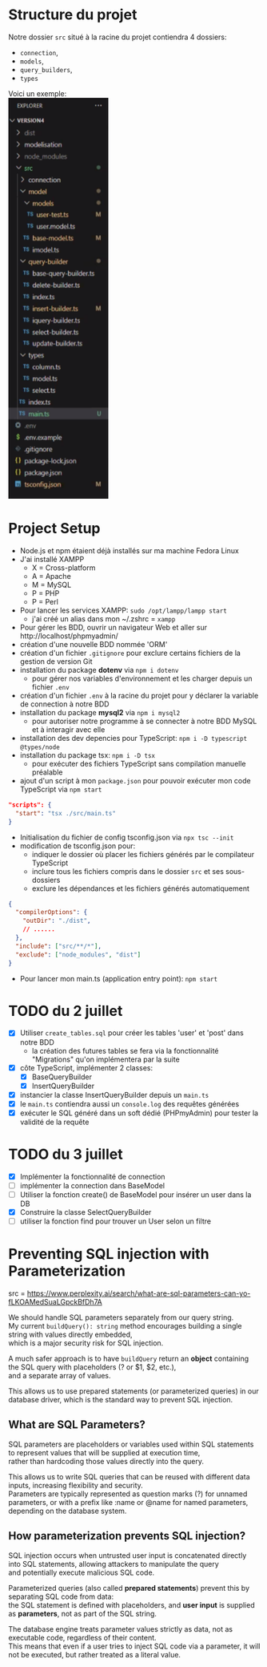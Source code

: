 # Structure du projet

Notre dossier `src` situé à la racine du projet contiendra 4 dossiers:
- `connection`,
- `models`,
- `query_builders`,
- `types` 

Voici un exemple:  
<img src="assets/project_struct.png" alt="project structure" width="200" height="800">

# Project Setup

- Node.js et npm étaient déjà installés sur ma machine Fedora Linux
- J'ai installé XAMPP 
  - X = Cross-platform 
  - A = Apache 
  - M = MySQL 
  - P = PHP
  - P = Perl
- Pour lancer les services XAMPP: `sudo /opt/lampp/lampp start`
  - j'ai créé un alias dans mon ~/.zshrc = `xampp`
- Pour gérer les BDD, ouvrir un navigateur Web et aller sur http://localhost/phpmyadmin/
- création d'une nouvelle BDD nommée 'ORM'
- création d'un fichier `.gitignore` pour exclure certains fichiers de la gestion de version Git 
- installation du package **dotenv** via `npm i dotenv` 
  - pour gérer nos variables d'environnement et les charger depuis un fichier `.env`
- création d'un fichier `.env` à la racine du projet pour y déclarer la variable de connection à notre BDD
- installation du package **mysql2** via `npm i mysql2`
  - pour autoriser notre programme à se connecter à notre BDD MySQL et à interagir avec elle
- installation des dev depencies pour TypeScript: `npm i -D typescript @types/node`
- installation du package tsx: `npm i -D tsx`
  - pour exécuter des fichiers TypeScript sans compilation manuelle préalable
- ajout d'un script à mon `package.json` pour pouvoir exécuter mon code TypeScript via `npm start`
```json
"scripts": {
  "start": "tsx ./src/main.ts"
}
```
- Initialisation du fichier de config tsconfig.json via `npx tsc --init`
- modification de tsconfig.json pour: 
  - indiquer le dossier où placer les fichiers générés par le compilateur TypeScript 
  - inclure tous les fichiers compris dans le dossier `src` et ses sous-dossiers
  - exclure les dépendances et les fichiers générés automatiquement
```json
{
  "compilerOptions": {
    "outDir": "./dist",
    // ......
  },
  "include": ["src/**/*"],
  "exclude": ["node_modules", "dist"]
}
```
- Pour lancer mon main.ts (application entry point): `npm start`

# TODO du 2 juillet

- [x] Utiliser `create_tables.sql` pour créer les tables 'user' et 'post' dans notre BDD
  - la création des futures tables se fera via la fonctionnalité "Migrations" qu'on implémentera par la suite
- [x] côte TypeScript, implémenter 2 classes: 
  - [x] BaseQueryBuilder 
  - [x] InsertQueryBuilder
- [x] instancier la classe InsertQueryBuilder depuis un `main.ts` 
- [x] le `main.ts` contiendra aussi un `console.log` des requêtes générées
- [x] exécuter le SQL généré dans un soft dédié (PHPmyAdmin) pour tester la validité de la requête

# TODO du 3 juillet

- [x] Implémenter la fonctionnalité de connection
- [ ] implémenter la connection dans BaseModel
- [ ] Utiliser la fonction create() de BaseModel pour insérer un user dans la DB
- [x] Construire la classe SelectQueryBuilder
- [ ] utiliser la fonction find pour trouver un User selon un filtre

# Preventing SQL injection with Parameterization

src = https://www.perplexity.ai/search/what-are-sql-parameters-can-yo-fLKOAMedSuaLGpckBfDh7A  

We should handle SQL parameters separately from our query string.  
My current `buildQuery(): string` method encourages building a single string with values directly embedded,  
which is a major security risk for SQL injection.  

A much safer approach is to have `buildQuery` return an **object** containing the SQL query with placeholders (? or $1, $2, etc.),  
and a separate array of values.  

This allows us to use prepared statements (or parameterized queries) in our database driver, which is the standard way to prevent SQL injection.

## What are SQL Parameters?

SQL parameters are placeholders or variables used within SQL statements to represent values that will be supplied at execution time,  
rather than hardcoding those values directly into the query.   

This allows us to write SQL queries that can be reused with different data inputs, increasing flexibility and security.   
Parameters are typically represented as question marks (?) for unnamed parameters, or with a prefix like :name or @name for named parameters,  
depending on the database system.

## How parameterization prevents SQL injection?

SQL injection occurs when untrusted user input is concatenated directly into SQL statements, allowing attackers to manipulate the query  
and potentially execute malicious SQL code.  

Parameterized queries (also called **prepared statements**) prevent this by separating SQL code from data:   
the SQL statement is defined with placeholders, and **user input** is supplied as **parameters**, not as part of the SQL string.  

The database engine treats parameter values strictly as data, not as executable code, regardless of their content.  
This means that even if a user tries to inject SQL code via a parameter, it will not be executed, but rather treated as a literal value.
